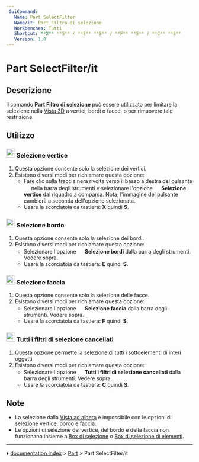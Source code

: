 ```yaml
---
 GuiCommand:
   Name: Part SelectFilter
   Name/it: Part Filtro di selezione
   Workbenches: Tutti
   Shortcut: **X** **S** / **E** **S** / **F** **S** / **C** **S**
   Version: 1.0
---
```


# Part SelectFilter/it



## Descrizione

Il comando **Part Filtro di selezione** può essere utilizzato per limitare la selezione nella [Vista 3D](3D_view/it.md) a vertici, bordi o facce, o per rimuovere tale restrizione.



## Utilizzo



### <img alt="" src=images/Vertex-selection.svg  style="width:24px;"> Selezione vertice 

1.  Questa opzione consente solo la selezione dei vertici.
2.  Esistono diversi modi per richiamare questa opzione:
    -   Fare clic sulla freccia nera rivolta verso il basso a destra del pulsante **<img src="images/Part_SelectFilter.svg" width=16px>** nella barra degli strumenti e selezionare l\'opzione **<img src="images/Vertex-selection.svg_" width=16px> Selezione vertice** dal riquadro a comparsa. Nota: l\'immagine del pulsante cambierà a seconda dell\'opzione selezionata.
    -   Usare la scorciatoia da tastiera: **X** quindi **S**.



### <img alt="" src=images/Edge-selection.svg  style="width:24px;"> Selezione bordo 

1.  Questa opzione consente solo la selezione dei bordi.
2.  Esistono diversi modi per richiamare questa opzione:
    -   Selezionare l\'opzione **<img src="images/Edge-selection.svg" width=16px> Selezione bordi** dalla barra degli strumenti. Vedere sopra.
    -   Usare la scorciatoia da tastiera: **E** quindi **S**.



### <img alt="" src=images/Face-selection.svg  style="width:24px;"> Selezione faccia 

1.  Questa opzione consente solo la selezione delle facce.
2.  Esistono diversi modi per richiamare questa opzione:
    -   Selezionare l\'opzione **<img src="images/Face-selection.svg" width=16px> Selezione faccia** dalla barra degli strumenti. Vedere sopra.
    -   Usare la scorciatoia da tastiera: **F** quindi **S**.



### <img alt="" src=images/Clear-selection.svg  style="width:24px;"> Tutti i filtri di selezione cancellati 

1.  Questa opzione permette la selezione di tutti i sottoelementi di interi oggetti.
2.  Esistono diversi modi per richiamare questa opzione:
    -   Selezionare l\'opzione **<img src="images/Clear-selection.svg" width=16px> Tutti i filtri di selezione cancellati** dalla barra degli strumenti. Vedere sopra.
    -   Usare la scorciatoia da tastiera: **C** quindi **S**.



## Note

-   La selezione dalla [Vista ad albero](Tree_view/it.md) è impossibile con le opzioni di selezione vertice, bordo e faccia.
-   Le opzioni di selezione del vertice, del bordo e della faccia non funzionano insieme a [Box di selezione](Std_BoxSelection/it.md) o [Box di selezione di elementi](Std_BoxElementSelection/it.md).



---
⏵ [documentation index](../README.md) > [Part](Part_Workbench.md) > Part SelectFilter/it
